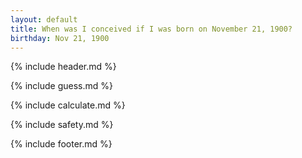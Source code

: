 ```yaml
---
layout: default
title: When was I conceived if I was born on November 21, 1900?
birthday: Nov 21, 1900
---
```


{% include header.md %}

{% include guess.md %}

{% include calculate.md %}

{% include safety.md %}

{% include footer.md %}



